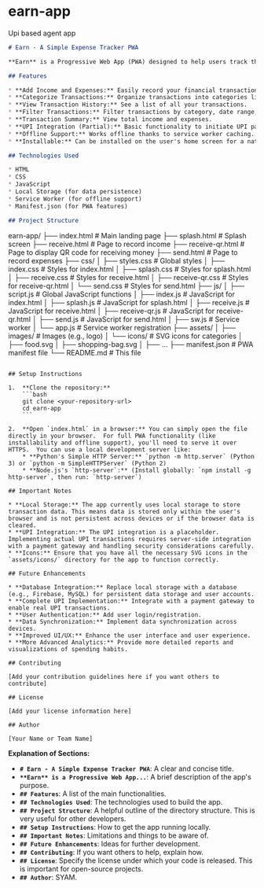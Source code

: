 # earn-app
Upi based agent app

```markdown
# Earn - A Simple Expense Tracker PWA

**Earn** is a Progressive Web App (PWA) designed to help users track their income and expenses. It provides a user-friendly interface to record transactions, categorize them, and view summaries.

## Features

* **Add Income and Expenses:** Easily record your financial transactions.
* **Categorize Transactions:** Organize transactions into categories like food, shopping, rent, etc.
* **View Transaction History:** See a list of all your transactions.
* **Filter Transactions:** Filter transactions by category, date range, and description.
* **Transaction Summary:** View total income and expenses.
* **UPI Integration (Partial):** Basic functionality to initiate UPI payments (implementation pending).
* **Offline Support:** Works offline thanks to service worker caching.
* **Installable:** Can be installed on the user's home screen for a native app-like experience.

## Technologies Used

* HTML
* CSS
* JavaScript
* Local Storage (for data persistence)
* Service Worker (for offline support)
* Manifest.json (for PWA features)

## Project Structure

```
earn-app/
├── index.html         # Main landing page
├── splash.html        # Splash screen
├── receive.html       # Page to record income
├── receive-qr.html    # Page to display QR code for receiving money
├── send.html          # Page to record expenses
├── css/
│   ├── styles.css     # Global styles
│   ├── index.css      # Styles for index.html
│   ├── splash.css     # Styles for splash.html
│   ├── receive.css    # Styles for receive.html
│   ├── receive-qr.css # Styles for receive-qr.html
│   └── send.css       # Styles for send.html
├── js/
│   ├── script.js      # Global JavaScript functions
│   ├── index.js       # JavaScript for index.html
│   ├── splash.js      # JavaScript for splash.html
│   ├── receive.js     # JavaScript for receive.html
│   ├── receive-qr.js  # JavaScript for receive-qr.html
│   ├── send.js        # JavaScript for send.html
│   ├── sw.js          # Service worker
│   └── app.js         # Service worker registration
├── assets/
│   ├── images/        # Images (e.g., logo)
│   └── icons/         # SVG icons for categories
│       ├── food.svg
│       ├── shopping-bag.svg
│       ├── ...
├── manifest.json      # PWA manifest file
└── README.md          # This file
```

## Setup Instructions

1.  **Clone the repository:**
    ```bash
    git clone <your-repository-url>
    cd earn-app
    ```

2.  **Open `index.html` in a browser:** You can simply open the file directly in your browser.  For full PWA functionality (like installability and offline support), you'll need to serve it over HTTPS.  You can use a local development server like:
    * **Python's Simple HTTP Server:** `python -m http.server` (Python 3) or `python -m SimpleHTTPServer` (Python 2)
    * **Node.js's `http-server`:** (Install globally: `npm install -g http-server`, then run: `http-server`)

## Important Notes

* **Local Storage:** The app currently uses local storage to store transaction data. This means data is stored only within the user's browser and is not persistent across devices or if the browser data is cleared.
* **UPI Integration:** The UPI integration is a placeholder.  Implementing actual UPI transactions requires server-side integration with a payment gateway and handling security considerations carefully.
* **Icons:** Ensure that you have all the necessary SVG icons in the `assets/icons/` directory for the app to function correctly.

## Future Enhancements

* **Database Integration:** Replace local storage with a database (e.g., Firebase, MySQL) for persistent data storage and user accounts.
* **Complete UPI Implementation:** Integrate with a payment gateway to enable real UPI transactions.
* **User Authentication:** Add user login/registration.
* **Data Synchronization:** Implement data synchronization across devices.
* **Improved UI/UX:** Enhance the user interface and user experience.
* **More Advanced Analytics:** Provide more detailed reports and visualizations of spending habits.

## Contributing

[Add your contribution guidelines here if you want others to contribute]

## License

[Add your license information here]

## Author

[Your Name or Team Name]

```

**Explanation of Sections:**

* **`# Earn - A Simple Expense Tracker PWA`**:  A clear and concise title.
* **`**Earn** is a Progressive Web App...`**:  A brief description of the app's purpose.
* **`## Features`**:  A list of the main functionalities.
* **`## Technologies Used`**:  The technologies used to build the app.
* **`## Project Structure`**:  A helpful outline of the directory structure.  This is very useful for other developers.
* **`## Setup Instructions`**:  How to get the app running locally.
* **`## Important Notes`**:  Limitations and things to be aware of.
* **`## Future Enhancements`**:  Ideas for further development.
* **`## Contributing`**:  If you want others to help, explain how.
* **`## License`**:  Specify the license under which your code is released.  This is important for open-source projects.
* **`## Author`**:  SYAM.
